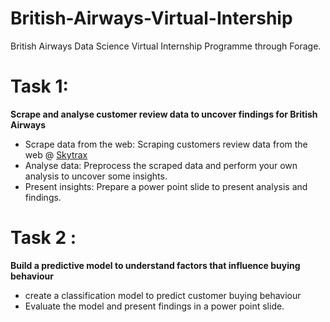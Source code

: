 # British-Airways-Virtual-Intership
 British Airways Data Science Virtual Internship Programme through Forage.

# Task 1: 

**Scrape and analyse customer review data to uncover findings for British Airways**
* Scrape data from the web: Scraping customers review data from the web @ <a href="https://www.airlinequality.com/airline-reviews/british-airways"> Skytrax</a>
* Analyse data: Preprocess the scraped data and perform your own analysis to uncover some insights.
* Present insights: Prepare a power point slide to present analysis and findings.

# Task 2 : 

**Build a predictive model to understand factors that influence buying behaviour**
* create a classification model to predict customer buying behaviour
* Evaluate the model and present findings in a power point slide.
